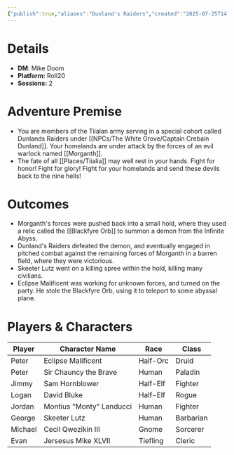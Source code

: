 ```yaml
---
{"publish":true,"aliases":"Dunland's Raiders","created":"2025-07-25T14:10:28.000-04:00","modified":"2025-10-17T08:48:11.152-04:00","cssclasses":""}
---
```


# Details
- **DM**: Mike Doom
- **Platform:** Roll20
- **Sessions:** 2

# Adventure Premise
- You are members of the Tiialan army serving in a special cohort called Dunlands Raiders under [[NPCs/The White Grove/Captain Crebain Dunland]]. Your homelands are under attack by the forces of an evil warlock named [[Morganth]].
- The fate of all [[Places/Tiialia]] may well rest in your hands. Fight for honor! Fight for glory! Fight for your homelands and send these devils back to the nine hells!

# Outcomes
- Morganth's forces were pushed back into a small hold, where they used a relic called the [[Blackfyre Orb]] to summon a demon from the Infinite Abyss. 
- Dunland's Raiders defeated the demon, and eventually engaged in pitched combat against the remaining forces of Morganth in a barren field, where they were victorious.
- Skeeter Lutz went on a killing spree within the hold, killing many civilians.
- Eclipse Malificent was working for unknown forces, and turned on the party. He stole the Blackfyre Orb, using it to teleport to some abyssal plane.

# Players & Characters
| Player              | Character Name           | Race     | Class     |
| ------------------- | ------------------------ | -------- | --------- |
| Peter | Eclipse Malificent       | Half-Orc | Druid     |
| Peter | Sir Chauncy the Brave    | Human    | Paladin   |
| Jimmy | Sam Hornblower           | Half-Elf | Fighter   |
| Logan | David Bluke              | Half-Elf | Rogue     |
| Jordan | Montius "Monty" Landucci | Human    | Fighter   |
| George | Skeeter Lutz             | Human    | Barbarian |
| Michael | Cecil Qwezikin III       | Gnome    | Sorcerer  |
| Evan | Jersesus Mike XLVII      | Tiefling | Cleric    |
